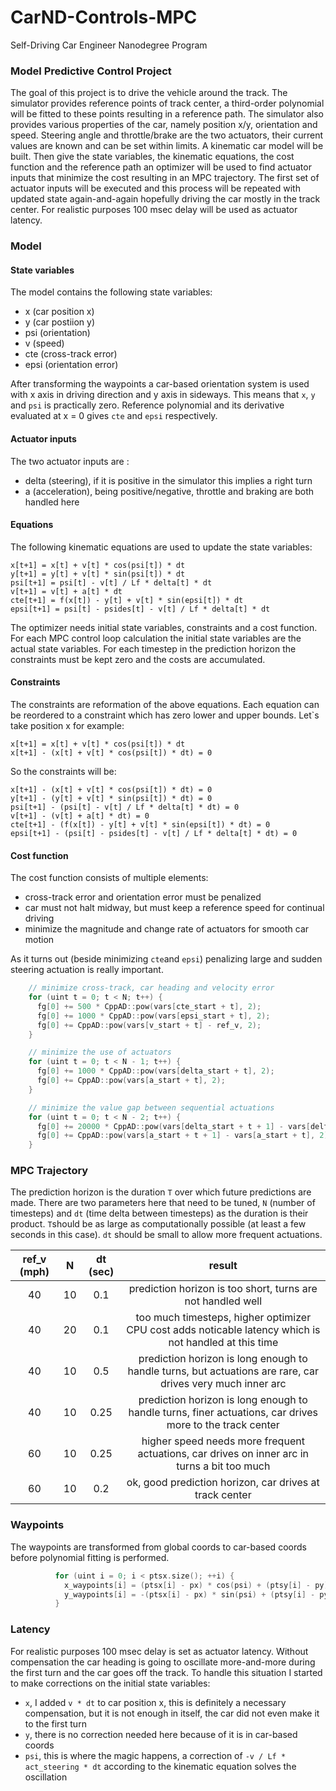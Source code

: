 # CarND-Controls-MPC
Self-Driving Car Engineer Nanodegree Program

### Model Predictive Control Project

The goal of this project is to drive the vehicle around the track. The simulator provides reference points of track center, a third-order polynomial will be fitted to these points resulting in a reference path. The simulator also provides various properties of the car, namely position x/y, orientation and speed. Steering angle and throttle/brake are the two actuators, their current values are known and can be set within limits. A kinematic car model will be built. Then give the state variables, the kinematic equations, the cost function and the reference path an optimizer will be used to find actuator inputs that minimize the cost resulting in an MPC trajectory. The first set of actuator inputs will be executed and this process will be repeated with updated state again-and-again hopefully driving the car mostly in the track center. For realistic purposes 100 msec delay will be used as actuator latency.

### Model

#### State variables
The model contains the following state variables:
* x (car position x)
* y (car postiion y)
* psi (orientation)
* v (speed)
* cte (cross-track error)
* epsi (orientation error)

After transforming the waypoints a car-based orientation system is used with x axis in driving direction and y axis in sideways. This means that `x`, `y` and `psi` is practically zero. Reference polynomial and its derivative evaluated at x = 0 gives `cte` and `epsi` respectively.

#### Actuator inputs

The two actuator inputs are :
* delta (steering), if it is positive in the simulator this implies a right turn
* a (acceleration), being positive/negative, throttle and braking are both handled here

#### Equations

The following kinematic equations are used to update the state variables:
```
x[t+1] = x[t] + v[t] * cos(psi[t]) * dt
y[t+1] = y[t] + v[t] * sin(psi[t]) * dt
psi[t+1] = psi[t] - v[t] / Lf * delta[t] * dt
v[t+1] = v[t] + a[t] * dt
cte[t+1] = f(x[t]) - y[t] + v[t] * sin(epsi[t]) * dt
epsi[t+1] = psi[t] - psides[t] - v[t] / Lf * delta[t] * dt
```

The optimizer needs initial state variables, constraints and a cost function. For each MPC control loop calculation the initial state variables are the actual state variables. For each timestep in the prediction horizon the constraints must be kept zero and the costs are accumulated.

#### Constraints

The constraints are reformation of the above equations. Each equation can be reordered to a constraint which has zero lower and upper bounds. Let`s take position x for example: 
```
x[t+1] = x[t] + v[t] * cos(psi[t]) * dt
x[t+1] - (x[t] + v[t] * cos(psi[t]) * dt) = 0
```

So the constraints will be: 
```
x[t+1] - (x[t] + v[t] * cos(psi[t]) * dt) = 0
y[t+1] - (y[t] + v[t] * sin(psi[t]) * dt) = 0
psi[t+1] - (psi[t] - v[t] / Lf * delta[t] * dt) = 0
v[t+1] - (v[t] + a[t] * dt) = 0
cte[t+1] - (f(x[t]) - y[t] + v[t] * sin(epsi[t]) * dt) = 0
epsi[t+1] - (psi[t] - psides[t] - v[t] / Lf * delta[t] * dt) = 0
```

#### Cost function

The cost function consists of multiple elements:
* cross-track error and orientation error must be penalized
* car must not halt midway, but must keep a reference speed for continual driving
* minimize the magnitude and change rate of actuators for smooth car motion

As it turns out (beside minimizing `cte`and `epsi`) penalizing large and sudden steering actuation is really important.

```c++
    // minimize cross-track, car heading and velocity error
    for (uint t = 0; t < N; t++) {
      fg[0] += 500 * CppAD::pow(vars[cte_start + t], 2);
      fg[0] += 1000 * CppAD::pow(vars[epsi_start + t], 2);
      fg[0] += CppAD::pow(vars[v_start + t] - ref_v, 2);
    }

    // minimize the use of actuators
    for (uint t = 0; t < N - 1; t++) {
      fg[0] += 1000 * CppAD::pow(vars[delta_start + t], 2);
      fg[0] += CppAD::pow(vars[a_start + t], 2);
    }

    // minimize the value gap between sequential actuations
    for (uint t = 0; t < N - 2; t++) {
      fg[0] += 20000 * CppAD::pow(vars[delta_start + t + 1] - vars[delta_start + t], 2);
      fg[0] += CppAD::pow(vars[a_start + t + 1] - vars[a_start + t], 2);
    }
```

###  MPC Trajectory

The prediction horizon is the duration `T` over which future predictions are made. There are two parameters here that need to be tuned, `N` (number of timesteps) and `dt` (time delta between timesteps) as the duration is their product. `T`should be as large as computationally possible (at least a few seconds in this case). `dt` should be small to allow more frequent actuations.

| ref_v (mph) | N | dt (sec) | result
|:--:|:--:|:--:|:--:|
| 40 | 10 | 0.1  | prediction horizon is too short, turns are not handled well |  
| 40 | 20 | 0.1  | too much timesteps, higher optimizer CPU cost adds noticable latency which is not handled at this time |  
| 40 | 10 | 0.5  | prediction horizon is long enough to handle turns, but actuations are rare, car drives very much inner arc |  
| 40 | 10 | 0.25  | prediction horizon is long enough to handle turns, finer actuations, car drives more to the track center |  
| 60 | 10 | 0.25  | higher speed needs more frequent actuations, car drives on inner arc in turns a bit too much |  
| 60 | 10 | 0.2  | ok, good prediction horizon, car drives at track center |  

### Waypoints

The waypoints are transformed from global coords to car-based coords before polynomial fitting is performed.

```c++
          for (uint i = 0; i < ptsx.size(); ++i) {
            x_waypoints[i] = (ptsx[i] - px) * cos(psi) + (ptsy[i] - py) * sin(psi);
            y_waypoints[i] = -(ptsx[i] - px) * sin(psi) + (ptsy[i] - py) * cos(psi);
          }
```

### Latency

For realistic purposes 100 msec delay is set as actuator latency. Without compensation the car heading is going to oscillate more-and-more during the first turn and the car goes off the track. To handle this situation I started to make corrections on the initial state variables:
* `x`, I added `v * dt` to car position x, this is definitely a necessary compensation, but it is not enough in itself, the car did not even make it to the first turn
* `y`, there is no correction needed here because of it is in car-based coords
* `psi`, this is where the magic happens, a correction of `-v / Lf * act_steering * dt` according to the kinematic equation solves the oscillation


